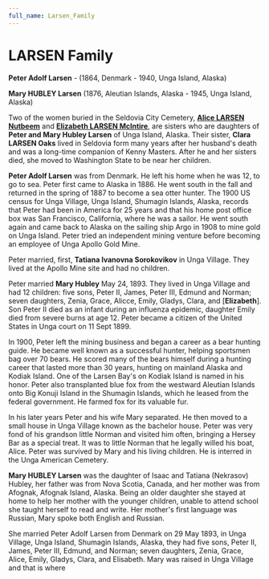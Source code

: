 ```yaml
---
full_name: Larsen_Family
---
```


# LARSEN Family

**Peter Adolf Larsen** - (1864, Denmark - 1940, Unga Island, Alaska)

**Mary HUBLEY Larsen** (1876, Aleutian Islands, Alaska - 1945, Unga Island, Alaska)

Two of the women buried in the Seldovia City Cemetery, [**Alice LARSEN Nutbeem**](../_people/Nutbeem_Alice_Larsen.md) and [**Elizabeth LARSEN McIntire**](../_people/McIntire_Elizabeth_Marie_Larsen.md), are sisters who are daughters of **Peter and Mary Hubley Larsen** of Unga Island, Alaska.  Their sister, **Clara LARSEN Oaks** lived in Seldovia form many years after her husband's death and was a long-time companion of Kenny Masters. After he and her sisters died, she moved to Washington State to be near her children.

**Peter Adolf Larsen** was from Denmark.  He left his home when he was 12, to go to sea. Peter first came to Alaska in 1886. He went south in the fall and returned in the spring of 1887 to become a sea otter hunter. The 1900 US census for Unga Village, Unga Island, Shumagin Islands, Alaska, records that Peter had been in America for 25 years and that his home post office box was San Francisco, California, where he was a sailor. He went south again and came back to Alaska on the sailing ship Argo in 1908 to mine gold on Unga Island. Peter tried an independent mining venture before becoming an employee of Unga Apollo Gold Mine.

Peter married, first, **Tatiana Ivanovna Sorokovikov** in Unga Village.  They lived at the Apollo Mine site and had no children. 

Peter married **Mary Hubley**  May 24,  1893. They lived in Unga Village and had 12 children: five sons, Peter II, James, Peter III, Edmund and Norman; seven daughters, Zenia, Grace, Alicce, Emily, Gladys, Clara, and [**Elizabeth**]. Son Peter II died as an infant during an influenza epidemic, daughter Emily died from severe burns at age 12. Peter became a citizen of the United States in Unga court on 11 Sept 1899.

In 1900, Peter left the mining business and began a career as a bear hunting guide.  He became well known as a successful hunter, helping sportsmen bag over 70 bears. He scored many of the bears himself during a hunting career that lasted more than 30 years, hunting on mainland Alaska and Kodiak Island. One of the Larsen Bay's on Kodiak Island is named in his honor. Peter also transplanted blue fox from the westward Aleutian Islands onto Big Konuji Island in the Shumagin Islands, which he leased from the federal government. He farmed fox for its valuable fur.

In his later years Peter and his wife Mary separated.  He then moved to a small house in Unga Village known as the bachelor house. Peter was very fond of his grandson little Norman and visited him often, bringing a Hersey Bar as a special treat. It was to little Norman that he legally willed his boat, Alice. Peter was survived by Mary and his living children. He is interred in the Unga American Cemetery.

**Mary HUBLEY Larsen** was the daughter of Isaac and Tatiana (Nekrasov) Hubley, her father was from Nova Scotia, Canada, and her mother was from Afognak, Afognak Island, Alaska. Being an older daughter she stayed at home to help her mother with the younger children, unable to attend school she taught herself to read and write. Her mother's first language was Russian, Mary spoke both English and Russian.

She married Peter Adolf Larsen from Denmark on 29 May 1893, in Unga Village, Unga Island, Shumagin Islands, Alaska, they had five sons, Peter II, James, Peter III, Edmund, and Norman; seven daughters, Zenia, Grace, Alice, Emily, Gladys, Clara, and Elisabeth. Mary was raised in Unga Village and that is where 
